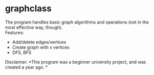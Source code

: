 # graphclass

The program handles basic graph algorithms and operations (not in the most effective way, though).  
Features:  
* Add/delete edges/vertices
* Create graph with x vertices
* DFS, BFS  
  
 Disclaimer:
 *This program was a beginner university project, and was created a year ago. *
